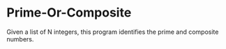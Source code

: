 # Prime-Or-Composite
Given a list of N integers, this program identifies the prime and composite numbers. 
